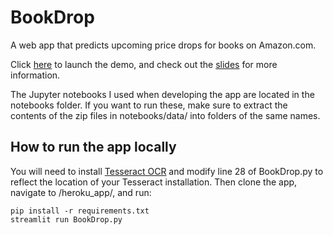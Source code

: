 # BookDrop
A web app that predicts upcoming price drops for books on Amazon.com. 

Click [here](www.book-drop.site) to launch the demo, 
and check out the [slides](http://slides.book-drop.site/)
for more information.

The Jupyter notebooks I used when developing the app are located in
the notebooks folder. If you want to run these, make sure to extract
the contents of the zip files in notebooks/data/ into 
folders of the same names.

## How to run the app locally
You will need to install [Tesseract OCR](https://www.pyimagesearch.com/2017/07/10/using-tesseract-ocr-python/) and modify
line 28 of BookDrop.py to reflect the location of your Tesseract installation.
Then clone the app, navigate to /heroku_app/, and run:

```
pip install -r requirements.txt
streamlit run BookDrop.py
```
